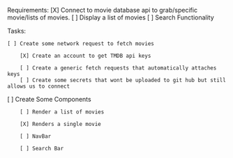 Requirements:
        [X] Connect to movie database api to grab/specific movie/lists of movies.
        [ ] Display a list of movies
        [ ] Search Functionality

Tasks:
    
    [ ] Create some network request to fetch movies
        
        [X] Create an account to get TMDB api keys
        
        [ ] Create a generic fetch requests that automatically attaches keys
        [ ] Create some secrets that wont be uploaded to git hub but still allows us to connect
    
[ ] Create Some Components
       
        [ ] Render a list of movies

        [X] Renders a single movie

        [ ] NavBar

        [ ] Search Bar